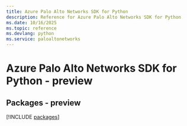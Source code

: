 ```yaml
---
title: Azure Palo Alto Networks SDK for Python
description: Reference for Azure Palo Alto Networks SDK for Python
ms.date: 10/16/2025
ms.topic: reference
ms.devlang: python
ms.service: paloaltonetworks
---
```

# Azure Palo Alto Networks SDK for Python - preview
## Packages - preview
[!INCLUDE [packages](palo-alto-networks-index.md)]
